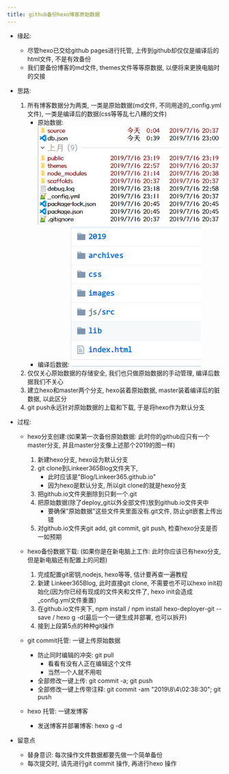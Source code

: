 ```yaml
---
title: github备份hexo博客原始数据
---
```


- 缘起:
    - 尽管hexo已交给github pages进行托管, 上传到github却仅仅是编译后的html文件, 不是有效备份
    - 我们要备份博客的md文件, themes文件等等原数据, 以便将来更换电脑时的交接

- 思路:
    1. 所有博客数据分为两类, 一类是原始数据(md文件, 不同用途的_config.yml文件), 一类是编译后的数据(css等等乱七八糟的文件)
        - 原始数据: ![hexo原始数据](/images/hexo原始数据-干净数据.jpg) 
        - 编译后数据: ![hexo垃圾数据](/images/hexo编译数据-脏数据.jpg)
    2. 仅仅关心原始数据的存储安全, 我们也只做原始数据的手动管理, 编译后数据我们不关心
    3. 建立hexo和master两个分支, hexo装着原始数据, master装着编译后的脏数据, 以此区分
    4. git push永远针对原始数据的上载和下载, 于是将hexo作为默认分支

- 过程:
    - hexo分支创建:(如果第一次备份原始数据: 此时你的github应只有一个master分支, 并且master分支像上述那个2019的图一样)
        1. 新建hexo分支, hexo设为默认分支
        2. git clone到Linkeer365Blog文件夹下, 
            - 此时应该是"Blog/Linkeer365.github.io"
            - 因为hexo是默认分支, 所以git clone的就是hexo分支
        3. 把github.io文件夹删除到只剩一个.git
        4. 把原始数据(除了deploy_git以外全部文件)放到github.io文件夹中
            - 要确保"原始数据"这些文件夹里面没有.git文件, 防止git嵌套上传出错
        5. 对github.io文件夹git add, git commit, git push, 检查hexo分支是否一如预期

    - hexo备份数据下载: (如果你是在新电脑上工作: 此时你应该已有hexo分支, 但是新电脑还有配置上的问题)
        1. 完成配置git密钥,nodejs, hexo等等, 估计要再查一遍教程
        2. 新建 Linkeer365Blog, 此时直接git clone, 不需要也不可以hexo init初始化(因为你已经有现成的文件夹和文件了, hexo init会造成_config.yml文件重置)
        3. 在github.io文件夹下, npm install / npm install hexo-deployer-git --save / hexo g -d(最后一个一键生成并部署, 也可以拆开)
        4. 接到上段第5点的种种git操作
    - git commit托管: 一键上传原始数据
        - 防止同时编辑的冲突: git pull
            - 看看有没有人正在编辑这个文件
            - 当然一个人就不用啦
        - 全部修改一键上传: git commit -a; git push
        - 全部修改一键上传带注释: git commit -am "2019\8\4\02:38:30"; git push
    - hexo 托管: 一键发博客
        - 发送博客并部署博客: hexo g -d


- 留意点
    - 替身意识: 每次操作文件数据都要先做一个简单备份
    - 每次提交时, 请先进行git commit 操作, 再进行hexo 操作

